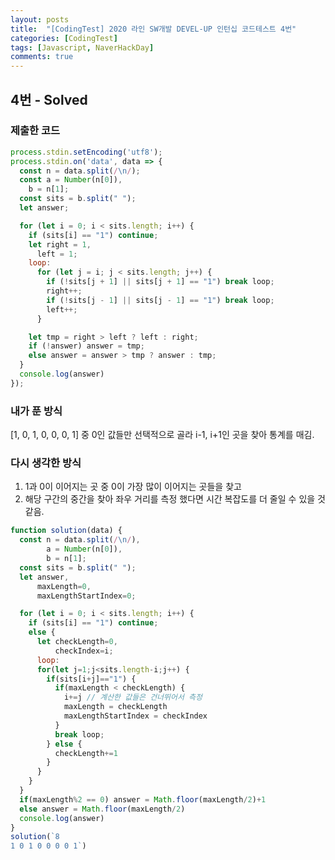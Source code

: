 ```yaml
---
layout: posts
title:  "[CodingTest] 2020 라인 SW개발 DEVEL-UP 인턴십 코드테스트 4번"
categories: [CodingTest]
tags: [Javascript, NaverHackDay]
comments: true
---
```


<!-- https://docs.google.com/document/d/1Agv0wWVtUVfxEsDiL2XNMTXW3VtOp4VdeJjA_V53BQQ/edit?usp=sharing -->

## 4번 - Solved

### 제출한 코드

```javascript
process.stdin.setEncoding('utf8');
process.stdin.on('data', data => {
  const n = data.split(/\n/);
  const a = Number(n[0]),
    b = n[1];
  const sits = b.split(" ");
  let answer;

  for (let i = 0; i < sits.length; i++) {
    if (sits[i] == "1") continue;
    let right = 1,
      left = 1;
    loop:
      for (let j = i; j < sits.length; j++) {
        if (!sits[j + 1] || sits[j + 1] == "1") break loop;
        right++;
        if (!sits[j - 1] || sits[j - 1] == "1") break loop;
        left++;
      }

    let tmp = right > left ? left : right;
    if (!answer) answer = tmp;
    else answer = answer > tmp ? answer : tmp;
  }
  console.log(answer)
});
```

### 내가 푼 방식 

[1, 0, 1, 0, 0, 0, 1] 중 0인 값들만 선택적으로 골라 i-1, i+1인 곳을 찾아 통계를 매김.

### 다시 생각한 방식

1. 1과 0이 이어지는 곳 중 0이 가장 많이 이어지는 곳들을 찾고
2. 해당 구간의 중간을 찾아 좌우 거리를 측정
했다면 시간 복잡도를 더 줄일 수 있을 것 같음.

```javascript
function solution(data) {
  const n = data.split(/\n/),
        a = Number(n[0]),
        b = n[1];
  const sits = b.split(" ");
  let answer,
      maxLength=0,
      maxLengthStartIndex=0;

  for (let i = 0; i < sits.length; i++) {
    if (sits[i] == "1") continue;
    else {
      let checkLength=0,
          checkIndex=i;
      loop:
      for(let j=1;j<sits.length-i;j++) {
        if(sits[i+j]=="1") {
          if(maxLength < checkLength) {
            i+=j // 계산한 값들은 건너뛰어서 측정
            maxLength = checkLength
            maxLengthStartIndex = checkIndex
          }
          break loop;
        } else {
          checkLength+=1
        }
      }
    }
  }
  if(maxLength%2 == 0) answer = Math.floor(maxLength/2)+1
  else answer = Math.floor(maxLength/2)
  console.log(answer)
}
solution(`8
1 0 1 0 0 0 0 1`)
```